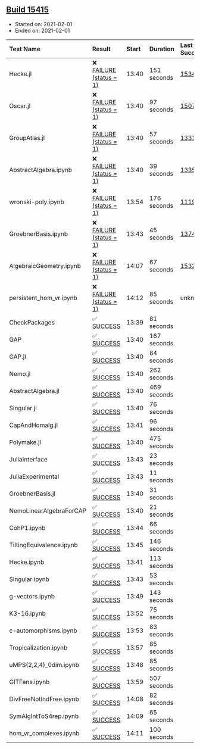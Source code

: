 ## [Build 15415](https://oscarci.mathematik.uni-kl.de/job/oscar/15415/)

* Started on: 2021-02-01
* Ended on: 2021-02-01

| Test Name    | Result | Start | Duration | Last Success | First Failure |
|:-------------|:-------|:------|:---------|:-------------|:--------------|
| Hecke.jl | ❌ [FAILURE (status = 1)](https://oscarci.mathematik.uni-kl.de/job/oscar/15415/artifact/logs/build-15415/Hecke.jl.log) | 13:40 | 151 seconds | [15344](https://oscarci.mathematik.uni-kl.de/job/oscar/15344/) | [15348](https://oscarci.mathematik.uni-kl.de/job/oscar/15348/) |
| Oscar.jl | ❌ [FAILURE (status = 1)](https://oscarci.mathematik.uni-kl.de/job/oscar/15415/artifact/logs/build-15415/Oscar.jl.log) | 13:40 | 97 seconds | [15079](https://oscarci.mathematik.uni-kl.de/job/oscar/15079/) | [15080](https://oscarci.mathematik.uni-kl.de/job/oscar/15080/) |
| GroupAtlas.jl | ❌ [FAILURE (status = 1)](https://oscarci.mathematik.uni-kl.de/job/oscar/15415/artifact/logs/build-15415/GroupAtlas.jl.log) | 13:40 | 57 seconds | [13311](https://oscarci.mathematik.uni-kl.de/job/oscar/13311/) | [13312](https://oscarci.mathematik.uni-kl.de/job/oscar/13312/) |
| AbstractAlgebra.ipynb | ❌ [FAILURE (status = 1)](https://oscarci.mathematik.uni-kl.de/job/oscar/15415/artifact/logs/build-15415/AbstractAlgebra.ipynb.log) | 13:40 | 39 seconds | [13355](https://oscarci.mathematik.uni-kl.de/job/oscar/13355/) | [13356](https://oscarci.mathematik.uni-kl.de/job/oscar/13356/) |
| wronski-poly.ipynb | ❌ [FAILURE (status = 1)](https://oscarci.mathematik.uni-kl.de/job/oscar/15415/artifact/logs/build-15415/wronski-poly.ipynb.log) | 13:54 | 176 seconds | [11192](https://oscarci.mathematik.uni-kl.de/job/oscar/11192/) | [11193](https://oscarci.mathematik.uni-kl.de/job/oscar/11193/) |
| GroebnerBasis.ipynb | ❌ [FAILURE (status = 1)](https://oscarci.mathematik.uni-kl.de/job/oscar/15415/artifact/logs/build-15415/GroebnerBasis.ipynb.log) | 13:43 | 45 seconds | [13748](https://oscarci.mathematik.uni-kl.de/job/oscar/13748/) | [13749](https://oscarci.mathematik.uni-kl.de/job/oscar/13749/) |
| AlgebraicGeometry.ipynb | ❌ [FAILURE (status = 1)](https://oscarci.mathematik.uni-kl.de/job/oscar/15415/artifact/logs/build-15415/AlgebraicGeometry.ipynb.log) | 14:07 | 67 seconds | [15322](https://oscarci.mathematik.uni-kl.de/job/oscar/15322/) | [15323](https://oscarci.mathematik.uni-kl.de/job/oscar/15323/) |
| persistent_hom_vr.ipynb | ❌ [FAILURE (status = 1)](https://oscarci.mathematik.uni-kl.de/job/oscar/15415/artifact/logs/build-15415/persistent_hom_vr.ipynb.log) | 14:12 | 85 seconds | unknown | unknown |
| CheckPackages | ✅ [SUCCESS](https://oscarci.mathematik.uni-kl.de/job/oscar/15415/artifact/logs/build-15415/CheckPackages.log) | 13:39 | 81 seconds |  |  |
| GAP | ✅ [SUCCESS](https://oscarci.mathematik.uni-kl.de/job/oscar/15415/artifact/logs/build-15415/GAP.log) | 13:40 | 167 seconds |  |  |
| GAP.jl | ✅ [SUCCESS](https://oscarci.mathematik.uni-kl.de/job/oscar/15415/artifact/logs/build-15415/GAP.jl.log) | 13:40 | 84 seconds |  |  |
| Nemo.jl | ✅ [SUCCESS](https://oscarci.mathematik.uni-kl.de/job/oscar/15415/artifact/logs/build-15415/Nemo.jl.log) | 13:40 | 262 seconds |  |  |
| AbstractAlgebra.jl | ✅ [SUCCESS](https://oscarci.mathematik.uni-kl.de/job/oscar/15415/artifact/logs/build-15415/AbstractAlgebra.jl.log) | 13:40 | 469 seconds |  |  |
| Singular.jl | ✅ [SUCCESS](https://oscarci.mathematik.uni-kl.de/job/oscar/15415/artifact/logs/build-15415/Singular.jl.log) | 13:40 | 76 seconds |  |  |
| CapAndHomalg.jl | ✅ [SUCCESS](https://oscarci.mathematik.uni-kl.de/job/oscar/15415/artifact/logs/build-15415/CapAndHomalg.jl.log) | 13:41 | 96 seconds |  |  |
| Polymake.jl | ✅ [SUCCESS](https://oscarci.mathematik.uni-kl.de/job/oscar/15415/artifact/logs/build-15415/Polymake.jl.log) | 13:40 | 475 seconds |  |  |
| JuliaInterface | ✅ [SUCCESS](https://oscarci.mathematik.uni-kl.de/job/oscar/15415/artifact/logs/build-15415/JuliaInterface.log) | 13:43 | 23 seconds |  |  |
| JuliaExperimental | ✅ [SUCCESS](https://oscarci.mathematik.uni-kl.de/job/oscar/15415/artifact/logs/build-15415/JuliaExperimental.log) | 13:43 | 11 seconds |  |  |
| GroebnerBasis.jl | ✅ [SUCCESS](https://oscarci.mathematik.uni-kl.de/job/oscar/15415/artifact/logs/build-15415/GroebnerBasis.jl.log) | 13:40 | 31 seconds |  |  |
| NemoLinearAlgebraForCAP | ✅ [SUCCESS](https://oscarci.mathematik.uni-kl.de/job/oscar/15415/artifact/logs/build-15415/NemoLinearAlgebraForCAP.log) | 13:40 | 21 seconds |  |  |
| CohP1.ipynb | ✅ [SUCCESS](https://oscarci.mathematik.uni-kl.de/job/oscar/15415/artifact/logs/build-15415/CohP1.ipynb.log) | 13:44 | 66 seconds |  |  |
| TiltingEquivalence.ipynb | ✅ [SUCCESS](https://oscarci.mathematik.uni-kl.de/job/oscar/15415/artifact/logs/build-15415/TiltingEquivalence.ipynb.log) | 13:45 | 146 seconds |  |  |
| Hecke.ipynb | ✅ [SUCCESS](https://oscarci.mathematik.uni-kl.de/job/oscar/15415/artifact/logs/build-15415/Hecke.ipynb.log) | 13:41 | 113 seconds |  |  |
| Singular.ipynb | ✅ [SUCCESS](https://oscarci.mathematik.uni-kl.de/job/oscar/15415/artifact/logs/build-15415/Singular.ipynb.log) | 13:43 | 53 seconds |  |  |
| g-vectors.ipynb | ✅ [SUCCESS](https://oscarci.mathematik.uni-kl.de/job/oscar/15415/artifact/logs/build-15415/g-vectors.ipynb.log) | 13:49 | 143 seconds |  |  |
| K3-16.ipynb | ✅ [SUCCESS](https://oscarci.mathematik.uni-kl.de/job/oscar/15415/artifact/logs/build-15415/K3-16.ipynb.log) | 13:52 | 75 seconds |  |  |
| c-automorphisms.ipynb | ✅ [SUCCESS](https://oscarci.mathematik.uni-kl.de/job/oscar/15415/artifact/logs/build-15415/c-automorphisms.ipynb.log) | 13:53 | 83 seconds |  |  |
| Tropicalization.ipynb | ✅ [SUCCESS](https://oscarci.mathematik.uni-kl.de/job/oscar/15415/artifact/logs/build-15415/Tropicalization.ipynb.log) | 13:57 | 85 seconds |  |  |
| uMPS(2,2,4)_0dim.ipynb | ✅ [SUCCESS](https://oscarci.mathematik.uni-kl.de/job/oscar/15415/artifact/logs/build-15415/uMPS-2-2-4-_0dim.ipynb.log) | 13:48 | 85 seconds |  |  |
| GITFans.ipynb | ✅ [SUCCESS](https://oscarci.mathematik.uni-kl.de/job/oscar/15415/artifact/logs/build-15415/GITFans.ipynb.log) | 13:59 | 507 seconds |  |  |
| DivFreeNotIndFree.ipynb | ✅ [SUCCESS](https://oscarci.mathematik.uni-kl.de/job/oscar/15415/artifact/logs/build-15415/DivFreeNotIndFree.ipynb.log) | 14:08 | 82 seconds |  |  |
| SymAlgIntToS4rep.ipynb | ✅ [SUCCESS](https://oscarci.mathematik.uni-kl.de/job/oscar/15415/artifact/logs/build-15415/SymAlgIntToS4rep.ipynb.log) | 14:09 | 65 seconds |  |  |
| hom_vr_complexes.ipynb | ✅ [SUCCESS](https://oscarci.mathematik.uni-kl.de/job/oscar/15415/artifact/logs/build-15415/hom_vr_complexes.ipynb.log) | 14:11 | 100 seconds |  |  |
